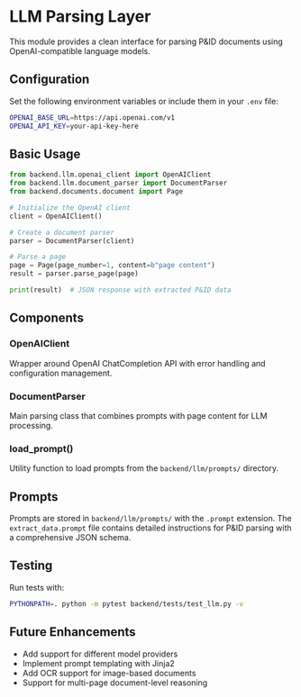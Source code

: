 # LLM Parsing Layer

This module provides a clean interface for parsing P&ID documents using OpenAI-compatible language models.

## Configuration

Set the following environment variables or include them in your `.env` file:

```bash
OPENAI_BASE_URL=https://api.openai.com/v1
OPENAI_API_KEY=your-api-key-here
```

## Basic Usage

```python
from backend.llm.openai_client import OpenAIClient
from backend.llm.document_parser import DocumentParser
from backend.documents.document import Page

# Initialize the OpenAI client
client = OpenAIClient()

# Create a document parser
parser = DocumentParser(client)

# Parse a page
page = Page(page_number=1, content=b"page content")
result = parser.parse_page(page)

print(result)  # JSON response with extracted P&ID data
```

## Components

### OpenAIClient

Wrapper around OpenAI ChatCompletion API with error handling and configuration management.

### DocumentParser

Main parsing class that combines prompts with page content for LLM processing.

### load_prompt()

Utility function to load prompts from the `backend/llm/prompts/` directory.

## Prompts

Prompts are stored in `backend/llm/prompts/` with the `.prompt` extension. The `extract_data.prompt` file contains detailed instructions for P&ID parsing with a comprehensive JSON schema.

## Testing

Run tests with:

```bash
PYTHONPATH=. python -m pytest backend/tests/test_llm.py -v
```

## Future Enhancements

- Add support for different model providers
- Implement prompt templating with Jinja2
- Add OCR support for image-based documents
- Support for multi-page document-level reasoning